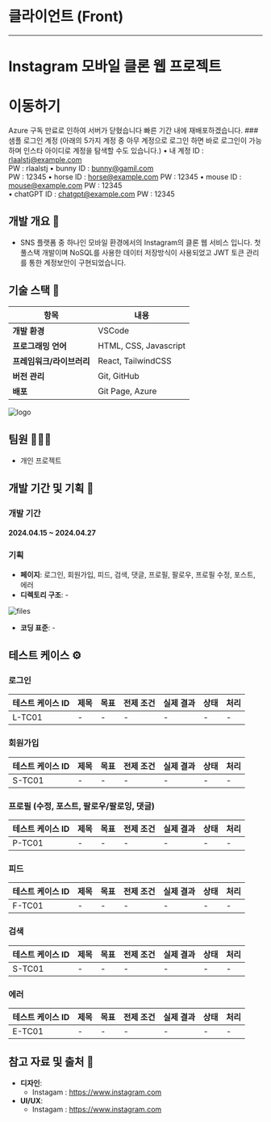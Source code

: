 # 클라이언트 (Front)
---------------------

# Instagram 모바일 클론 웹 프로젝트

# 이동하기
Azure 구독 만료로 인하여 서버가 닫혔습니다 빠른 기간 내에 재배포하겠습니다.
    ### 샘플 로그인 계정 (아래의 5가지 계정 중 아무 계정으로 로그인 하면 바로 로그인이 가능하며 인스타 아이디로 계정을 탐색할 수도 있습니다.)
        • 내 계정 
            ID : rlaalstj@example.com  
            PW : rlaalstj
        • bunny
            ID : bunny@gamil.com  
            PW : 12345
        • horse
            ID : horse@example.com
            PW : 12345
        • mouse
            ID : mouse@example.com
            PW : 12345  
        • chatGPT
            ID : chatgpt@example.com
            PW : 12345

## 개발 개요 📜
- SNS 플랫폼 중 하나인 모바일 환경에서의 Instagram의 클론 웹 서비스 입니다. 첫 풀스택 개발이며 NoSQL를 사용한 데이터 저장방식이 사용되었고 JWT 토큰 관리를 통한 계정보안이 구현되었습니다.

## 기술 스택 🔧
| 항목             | 내용                                         |
|------------------|--------------------------------------------|
| **개발 환경**    | VSCode                                      |
| **프로그래밍 언어** | HTML, CSS, Javascript                |
| **프레임워크/라이브러리** | React, TailwindCSS              |
| **버전 관리**    | Git, GitHub                                  |
| **배포** | Git Page, Azure                           |

![logo]()


## 팀원 🧑‍🤝‍🧑
- 개인 프로젝트

## 개발 기간 및 기획 📝

### 개발 기간 
#### 2024.04.15 ~ 2024.04.27

### 기획
- **페이지**: 로그인, 회원가입, 피드, 검색, 댓글, 프로필, 팔로우, 프로필 수정, 포스트, 에러
- **디렉토리 구조**: -
  
![files]()

- **코딩 표준**: -

## 테스트 케이스 ⚙️
### 로그인
| 테스트 케이스 ID  | 제목                         | 목표                                                   | 전제 조건                                    | 실제 결과                                                  | 상태         | 처리                                      |
|------------------|------------------------------|---------------------------------------------------------|---------------------------------------------|------------------------------------------------------------|--------------|-------------------------------------------|
| L-TC01           | -       | - | -  | -     | -      | -                                     |

### 회원가입
| 테스트 케이스 ID  | 제목                         | 목표                                                   | 전제 조건                                    | 실제 결과                                                  | 상태         | 처리                                      |
|------------------|------------------------------|---------------------------------------------------------|---------------------------------------------|------------------------------------------------------------|--------------|-------------------------------------------|
| S-TC01           | -       | - | -  | -     | -      | -                                     |

### 프로필 (수정, 포스트, 팔로우/팔로잉, 댓글)
| 테스트 케이스 ID  | 제목                         | 목표                                                   | 전제 조건                                    | 실제 결과                                                  | 상태         | 처리                                      |
|------------------|------------------------------|---------------------------------------------------------|---------------------------------------------|------------------------------------------------------------|--------------|-------------------------------------------|
| P-TC01           | -       | - | -  | -     | -      | -                                     |

### 피드
| 테스트 케이스 ID  | 제목                         | 목표                                                   | 전제 조건                                    | 실제 결과                                                  | 상태         | 처리                                      |
|------------------|------------------------------|---------------------------------------------------------|---------------------------------------------|------------------------------------------------------------|--------------|-------------------------------------------|
| F-TC01           | -       | - | -  | -     | -      | -                                     |

### 검색
| 테스트 케이스 ID  | 제목                         | 목표                                                   | 전제 조건                                    | 실제 결과                                                  | 상태         | 처리                                      |
|------------------|------------------------------|---------------------------------------------------------|---------------------------------------------|------------------------------------------------------------|--------------|-------------------------------------------|
| S-TC01           | -       | - | -  | -     | -      | -                                     |

### 에러
| 테스트 케이스 ID  | 제목                         | 목표                                                   | 전제 조건                                    | 실제 결과                                                  | 상태         | 처리                                      |
|------------------|------------------------------|---------------------------------------------------------|---------------------------------------------|------------------------------------------------------------|--------------|-------------------------------------------|
| E-TC01           | -       | - | -  | -     | -      | -                                     |



## 참고 자료 및 출처 📡
- **디자인**: 
  - Instagam : https://www.instagram.com
- **UI/UX**: 
  - Instagam : https://www.instagram.com
